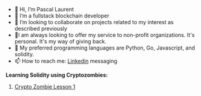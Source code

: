 - 👋 Hi, I’m Pascal Laurent
- 👀 I’m a fullstack blockchain developer 
- 💞️ I’m looking to collaborate on projects related to my interest as described previously
- :pray:I am always looking to offer my service to non-profit organizations. It's personal. It's my way of giving back. 
- :snake: My preferred programming languages are Python, Go, Javascript, and solidity.
- 📫 How to reach me: [Linkedin](https://www.linkedin.com/in/pascal-laurent-075885177/) messaging

<!---
plezidevops/plezidevops is a ✨ special ✨ repository because its `README.md` (this file) appears on your GitHub profile.
You can click the Preview link to take a look at your changes.
--->

**Learning Solidity using Cryptozombies:**
1. [Crypto Zombie Lesson 1](https://share.cryptozombies.io/en/lesson/1/share/Pascal?id=Y3p8MjE1MTA2)
